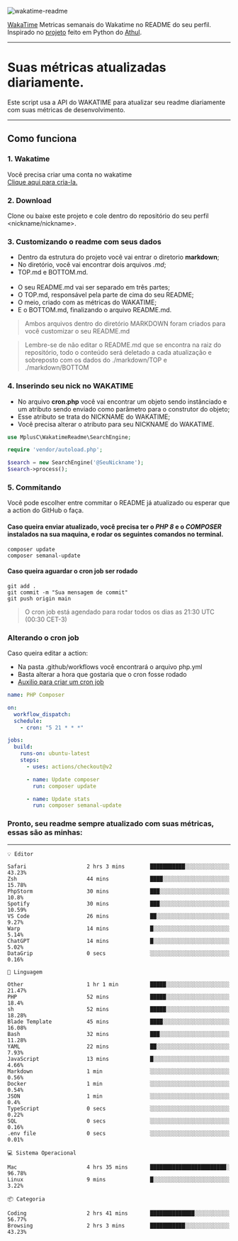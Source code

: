 ![wakatime-readme](https://socialify.git.ci/bymatheus/wakatime-readme/image?description=1&descriptionEditable=M%C3%A9tricas%20semanais%20do%20Wakatime%20no%20seu%20README%20de%20perfil.&font=KoHo&forks=1&language=1&owner=1&pattern=Signal&stargazers=1&theme=Dark)

[WakaTime](https://wakatime.com) Metricas semanais do Wakatime no README do seu perfil. <br>
Inspirado no [projeto](https://github.com/athul/waka-readme) feito em Python do [Athul](https://github.com/athul).
___

# Suas métricas atualizadas diariamente.
Este script usa a API do WAKATIME para atualizar seu readme diariamente com suas métricas de desenvolvimento.

___

## Como funciona

### 1. Wakatime
Você precisa criar uma conta no wakatime <br>
[Clique aqui para cria-la.](https://wakatime.com) 

### 2. Download
Clone ou baixe este projeto e cole dentro do repositório do seu perfil <nickname/nickname>.

### 3. Customizando o readme com seus dados
- Dentro da estrutura do projeto você vai entrar o diretorio **markdown**;  
- No diretório, você vai encontrar dois arquivos *.md*;
- TOP.md e BOTTOM.md.
<br><br>
- O seu README.md vai ser separado em três partes; 
- O TOP.md, responsável pela parte de cima do seu README;
- O meio, criado com as métricas do WAKATIME;
- E o BOTTOM.md, finalizando o arquivo README.md.<br>

> Ambos arquivos dentro do diretório MARKDOWN foram criados para você customizar o seu README.md

> Lembre-se de não editar o README.md que se encontra na raiz do repositório, todo o conteúdo será deletado a cada atualização e sobreposto com os dados do ./markdown/TOP e ./markdown/BOTTOM

### 4. Inserindo seu nick no WAKATIME
- No arquivo **cron.php** você vai encontrar um objeto sendo instânciado e um atributo sendo enviado como parâmetro para o construtor do objeto;
- Esse atributo se trata do NICKNAME do WAKATIME;
- Você precisa alterar o atributo para seu NICKNAME do WAKATIME.

```php
use MplusC\WakatimeReadme\SearchEngine;

require 'vendor/autoload.php';

$search = new SearchEngine('@SeuNickname');
$search->process();
```

### 5. Commitando
Você pode escolher entre commitar o README já atualizado ou esperar que a action do GitHub o faça. <br>

#### Caso queira enviar atualizado, você precisa ter o *PHP 8* e o *COMPOSER* instalados na sua maquina, e rodar os seguintes comandos no terminal.
```composer
composer update
composer semanal-update 
```

#### Caso queira aguardar o cron job ser rodado 
```git 
git add .
git commit -m "Sua mensagem de commit"
git push origin main
```

>O cron job está agendado para rodar todos os dias as 21:30 UTC (00:30 CET-3) 

### Alterando o cron job
Caso queira editar a action:

- Na pasta .github/workflows você encontrará o arquivo php.yml
- Basta alterar a hora que gostaria que o cron fosse rodado
- [Auxilio para criar um cron job](https://crontab.guru)

```yml
name: PHP Composer

on:
  workflow_dispatch:
  schedule:
    - cron: "5 21 * * *"

jobs:
  build:
    runs-on: ubuntu-latest
    steps:
      - uses: actions/checkout@v2

      - name: Update composer
        run: composer update

      - name: Update stats
        run: composer semanal-update
```

### Pronto, seu readme sempre atualizado com suas métricas, essas são as minhas:

___
```text
💡 Editor

Safari                   2 hrs 3 mins        ███████████░░░░░░░░░░░░░░     43.23%
Zsh                      44 mins             ████░░░░░░░░░░░░░░░░░░░░░     15.78%
PhpStorm                 30 mins             ███░░░░░░░░░░░░░░░░░░░░░░      10.8%
Spotify                  30 mins             ███░░░░░░░░░░░░░░░░░░░░░░     10.59%
VS Code                  26 mins             ██░░░░░░░░░░░░░░░░░░░░░░░      9.27%
Warp                     14 mins             █░░░░░░░░░░░░░░░░░░░░░░░░      5.14%
ChatGPT                  14 mins             █░░░░░░░░░░░░░░░░░░░░░░░░      5.02%
DataGrip                 0 secs              ░░░░░░░░░░░░░░░░░░░░░░░░░      0.16%
```
```text
💬 Linguagem

Other                    1 hr 1 min          █████░░░░░░░░░░░░░░░░░░░░     21.47%
PHP                      52 mins             █████░░░░░░░░░░░░░░░░░░░░      18.4%
sh                       52 mins             █████░░░░░░░░░░░░░░░░░░░░     18.28%
Blade Template           45 mins             ████░░░░░░░░░░░░░░░░░░░░░     16.08%
Bash                     32 mins             ███░░░░░░░░░░░░░░░░░░░░░░     11.28%
YAML                     22 mins             ██░░░░░░░░░░░░░░░░░░░░░░░      7.93%
JavaScript               13 mins             █░░░░░░░░░░░░░░░░░░░░░░░░      4.66%
Markdown                 1 min               ░░░░░░░░░░░░░░░░░░░░░░░░░      0.56%
Docker                   1 min               ░░░░░░░░░░░░░░░░░░░░░░░░░      0.54%
JSON                     1 min               ░░░░░░░░░░░░░░░░░░░░░░░░░       0.4%
TypeScript               0 secs              ░░░░░░░░░░░░░░░░░░░░░░░░░      0.22%
SQL                      0 secs              ░░░░░░░░░░░░░░░░░░░░░░░░░      0.16%
.env file                0 secs              ░░░░░░░░░░░░░░░░░░░░░░░░░      0.01%
```
```text
💻 Sistema Operacional

Mac                      4 hrs 35 mins       ████████████████████████░     96.78%
Linux                    9 mins              █░░░░░░░░░░░░░░░░░░░░░░░░      3.22%
```
```text
📦 Categoria

Coding                   2 hrs 41 mins       ██████████████░░░░░░░░░░░     56.77%
Browsing                 2 hrs 3 mins        ███████████░░░░░░░░░░░░░░     43.23%
```
